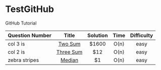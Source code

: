# TestGitHub
GitHub Tutorial

| Question Number | Title         | Solution  | Time | Difficulty |
| --------------  |:-------------:| :--------:|:----:| :----------:|
| col 3 is        | [Two Sum](https://github.com/txgeng/TestGitHub/blob/master/python/helloworld.py) | $1600 | O(n) | easy |
| col 2 is        | [Three Sum](https://github.com/txgeng/TestGitHub/blob/master/python/helloworld.py)|    $12 | O(n) | easy |
| zebra stripes   | [Median](https://github.com/txgeng/TestGitHub/blob/master/python/helloworld.py)   |    $1 | O(n) | easy |

